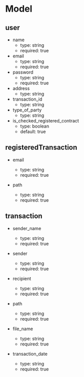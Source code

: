 # Model

## user
- name
  - type: string
  - required: true
- email
  - type: string
  - required: true
- password
  - type: string
  - required: true
- address
  - type: string
- transaction_id
  - type: string
- type_of_party
  - type: string
- is_checked_registered_contract
  - type: boolean
  - default: true

## registeredTransaction

- email
  - type: string
  - required: true

- path
  - type: string
  - required: true

## transaction

- sender_name
  - type: string
  - required: true

- sender
  - type: string
  - required: true

- recipient
  - type: string
  - required: true

- path
  - type: string
  - required: true

- file_name
  - type: string
  - required: true

- transaction_date
  - type: string
  - required: true
